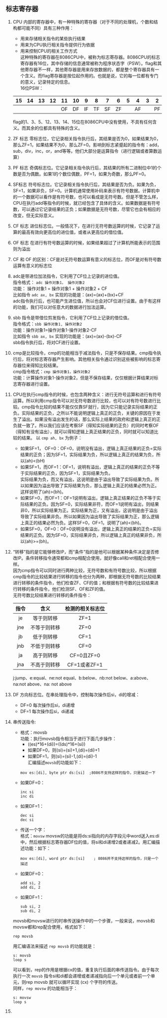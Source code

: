 ## 标志寄存器     
1.  CPU 内部的寄存器中，有一种特殊的寄存器（对于不同的处理机，个数和结构都可能不同）具有三种作用：      
    + 用来存储相关指令的某些执行结果      
    + 用来为CPU执行相关指令提供行为依据       
    + 用来控制CPU的相关工作方式       
    这种特殊的寄存器在8086CPU中，被称为标志寄存器。8086CPU的标志寄存器有16位，其中存储的信息通常被称为程序状态字（PSW）。flag和其他寄存器不一样，其他寄存器是用来存放数据的，都是整个寄存器具有一个含义。而flag寄存器是按位起作用的。也就是说，它的每一位都有专门的意义，记录特定的信息。      
    16位PSW：       
     
    |15|14|13|12|11|10|9|8|7|6|5|4|3|2|1|0|
    |:-:|:-:|:-:|:-:|:-:|:-:|:-:|:-:|:-:|:-:|:-:|:-:|:-:|:-:|:-:|:-:|
    | | | | |OF|DF|IF|TF|SF|ZF| |AF| |PF| |CF|
     
    flag的1、3、5、12、13、14、15位在8086CPU中没有使用，不具有任何含义。而其余的位都具有特殊的含义。      
  2.  ZF 标志 零标志位，它记录相关指令执行后，其结果是否为0，如果结果为0，那么ZF=1，如果结果不为0，那么ZF=0。影响到标志紧蹙起的指令有：add，sub，div，inc，or，and等等。他们大部分是运算指令（进行逻辑或者算数运算）      
  3.  PF 标志 奇偶标志位。它记录相关指令执行后，其结果的所有二进制位中1的个数是否为偶数。如果1的个数位偶数，PF=1，如果为奇数，那么PF=0。      
  4.  SF标志 符号标志位。它记录相关指令执行后，其结果是否为负。如果为负，SF=1，如果非负，SF=0。计算机通常使用补码来表示有符号数据。计算机中的一个数据可以看作是有符号数，也可以看成是无符号数。但是不管怎么样，CPU在执行add等指令的时候，就已经包含了具体的含义。如果数据是有符号数，可以通过它记录结果的正负；如果数据是无符号数，尽管它也会有相应的改变，但无实际意义。      
  5.  CF 标志 进位标志位。一般情况下，在进行无符号数运算的时候，它记录了运算的最高有效向更高位的进位值，或者从更高位的借位值。        
  6.  OF 标志 在进行有符号数运算的时候，如果结果超过了计算机所能表示的范围则为溢出      
  7.  CF 和 OF 的区别：CF是对无符号数运算有意义的标志位，而OF是对有符号数运算有意义的标志位        
8.  adc是带进位加法指令，它利用了CF位上记录的进位值。    
    指令格式： `adc 操作对象1， 操作对象2`    
    功能： 操作对象1 = 操作对象1 + 操作对象2 + CF      
    比如指令 `adc ax, bx` 实现的功能是：(ax)=(ax)+(bx)+CF      
    adc指令执行后，也可能产生进位值，所以也会对CF位进行设置。由于有这样的功能，我们可以对任意大的数据进行加法运算。    
9.  sbb 指令是带借位剪发指令，它利用了CF位上记录的借位值。    
    指令格式：`sbb 操作对象1, 操作对象2`      
    功能：操作对象1=操作对象1-操作对象2-CF    
    比如指令 `sbb ax, bx` 实现的功能是：(ax)=(ax)-(bx)-CF      
    sbb指令执行后，将对CF进行设置。    
10.  cmp是比较指令，cmp的功能相当于减法指令，只是不保存结果。cmp指令执行后，将对标志寄存器产生影响。其他相关指令通过识别这些被影响的标志寄存器位来得知比较结果。    
     cmp指令格式：`cmp 操作对象1，操作对象2`    
     功能：计算操作对象1-操作对象2，但是不保存结果，仅仅根据计算结果对标志寄存器进行设置。      
11.  CPU在执行cmp指令的时候，也包含两种含义：进行无符号运算和进行有符号运算。所以利用cmp指令可以对无符号数进行比较，也可以对有符号数进行比较。cmp指令比较的结果不能仅仅靠SF就行，因为它只能记录实际结果的正负。实际结果的正负，之所以不能说明逻辑上真正的正负，关键的原因在于发生了溢出。如果没有溢出发生的话，那么实际上结果的政府和逻辑上真正的正负就一致了。所以我们应该在考察SF（得知实际结果的正负）的同时考察OF（得知有没有溢出），就可以得知逻辑上真正结果的正负，同时就可以知道比较的结果。
     以 `cmp ah, bx` 为例子：    
     + 如果SF=1， OF=0：OF=0，说明没有溢出，逻辑上真正结果的正负=实际结果的正负；因为SF=1，实际结果为负，所以逻辑上真正的结果为负，所以(ah)<(bH)    
     + 如果SF=1，而OF=1：OF=1，说明有溢出，逻辑上真正的结果的正负不等于实际结果的正负，因为SF=1，实际结果为负。    
     实际结果为负，而又有溢出，这说明是由于溢出导致了实际结果为负。所以如果因为溢出导致了实际结果为负，那么逻辑上真正的结果必然为正。这样说明了(ah)>(bh)。      
     + 如果SF=0，而OF=1：OF=1说明有溢出，逻辑上真正结果的正负不等于实际结果的正负。因为SF=0，实际结果非符，而OF=1说明有溢出，则结果非0，所以实际结果为正。实际结果为正，又有溢出，这说明是由于溢出导致了实际结果非负。所以如果因为溢出导致了实际结果为正，那么逻辑上真正的结果必然为负。这样SF=0，OF=1，说明了(ah)<(bh)。    
     + 如果SF=0，OF=0：OF=0说明没有溢出，逻辑上真正的结果的正负=实际结果的正负。因为SF=0，实际结果非负，所以逻辑上真正的结果非负，所以(ah)>=(bh)。      
12.  “转移”指的是它能够修改IP，而“条件”指的是他可以根据某种条件决定是否修改IP。条件转移指令通常都和cmp相配合使用，就好像call和ret相配合使用一样。    
     因为cmp指令可以同时进行两种比较，无符号数和有符号数比较，所以根据cmp指令的比较结果进行转移的指令也分为两种，即根据无符号数的比较结果进行转移的条件指令，他们检查ZF、CF的值；和根据有符号数的比较结果进行转移的条件指令，他们检测SF、OF和ZF的值。    
     无符号数比较结果进行转移的条件指令：      

     |指令|含义|检测的相关标志位|      
     |:--:|:--:|:--------------:|      
     |je|等于则转移|ZF=1|        
     |jne|不等于则转移|ZF=0|      
     |jb|低于则转移|CF=1|      
     |jnb|不低于则转移|CF=0|      
     |ja|高于则转移|CF=0且ZF=0|      
     |jna|不高于则转移|CF=1或者ZF=1|      

     j:jump、e:equal、ne:not equal、b:below、nb:not below、a:above、na:not above、na: not above    
13.  DF 方向标志位。在串处理指令中，控制每次操作后si，di的增减：    
     + DF=0  每次操作后si，di递增        
     + DF=1  每次操作后si，di递减        
14.  串传送指令:      
     + 格式：movsb    
     功能：执行movsb指令相当于进行下面几步操作：    
       + ((es)*16+(di))=((ds)*16+(si))    
       + 如果DF=0，则(si)=(si)+1,(di)=(di)+1      
       + 如果DF=1，则(si)=(si)-1,(di)=(di)-1      
       汇编描述`movsb`的功能如下：      
       ```
       mov es:[di], byte ptr ds:[si]  ;8086不支持这样的指令，只是描述一下
       ```
     + 如果DF=0：      
       ```
       inc si
       inc di
       ```
     + 如果DF=1：    
       ```
       dec si
       dec si
       ```
     + 传送一个字：   
       格式：`movsw` movsw的功能是将ds:si指向的内存字段元中word送入es:di中，然后根据标志寄存器DF位的值，将si和di递增2或者递减2。用汇编描述功能：如下：    
       ```
       mov es:[di], word ptr ds:[si]    ; 8086并不支持这样的指令，只是一个描述
       ```
     + 如果DF=0：   
       ```
       add si, 2
       add di, 2
       ```
     + 如果DF=1：   
       ```
       sub si, 2
       sub di, 2
       ```
     movsb和movsw进行的时串传送操作中的一个步骤，一般来说，movsb和movsw都和rep配合使用，格式如下：   
     ```
     rep movsb
     ```
     用汇编语法来描述 `rep movsb` 的功能就是：    
     ```
     s: movsb
     loop s
     ```
     可以看到，rep的作用是根据cx的值，重复执行后面的串传送指令。由于每次执行一次 `movsb` 指令si和di都会递增或者递减指向后一个单元或者前一个单元，则rep movsb 就可以循环实现 (cx) 个字符的传送。     
     同样，`rep movsw` 的功能相当于：     
     ```
     s: movsw
     loop s
     ```
15.  
